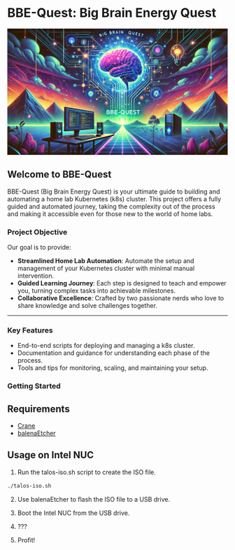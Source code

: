 # BBE-Quest: Big Brain Energy Quest

![BBE-Quest Banner](./assets/banner.webp)

## Welcome to BBE-Quest

BBE-Quest (Big Brain Energy Quest) is your ultimate guide to building and automating a home lab Kubernetes (k8s) cluster. This project offers a fully guided and automated journey, taking the complexity out of the process and making it accessible even for those new to the world of home labs.

### Project Objective

Our goal is to provide:

- **Streamlined Home Lab Automation**: Automate the setup and management of your Kubernetes cluster with minimal manual intervention.
- **Guided Learning Journey**: Each step is designed to teach and empower you, turning complex tasks into achievable milestones.
- **Collaborative Excellence**: Crafted by two passionate nerds who love to share knowledge and solve challenges together.

---

### Key Features

- End-to-end scripts for deploying and managing a k8s cluster.
- Documentation and guidance for understanding each phase of the process.
- Tools and tips for monitoring, scaling, and maintaining your setup.

### Getting Started

## Requirements

- [Crane](https://github.com/google/go-containerregistry/blob/main/cmd/crane/README.md)
- [balenaEtcher](https://www.balena.io/etcher/)

## Usage on Intel NUC

1. Run the talos-iso.sh script to create the ISO file.

```bash
./talos-iso.sh
```

2. Use balenaEtcher to flash the ISO file to a USB drive.

3. Boot the Intel NUC from the USB drive.

4. ???

5. Profit!
